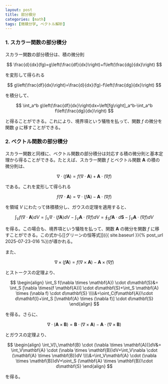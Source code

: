 ```yaml
---
layout: post
title: 部分積分
categories: [math]
tags: [微積分学, ベクトル解析]
---
```


### 1. スカラー関数の部分積分

スカラー関数の部分積分は、積の微分則

$$
\frac{d}{dx}(fg)=g\left(\frac{df}{dx}\right)+f\left(\frac{dg}{dx}\right)
$$

を変形して得られる

$$
g\left(\frac{df}{dx}\right)=\frac{d}{dx}(fg)-f\left(\frac{dg}{dx}\right)
$$

を積分して、

$$
\int_a^b g\left(\frac{df}{dx}\right)dx=\left[fg\right]_a^b-\int_a^b f\left(\frac{dg}{dx}\right)
$$

と得ることができる。これにより、境界項という犠牲を払って、関数 $f$ の微分を関数 $g$ に移すことができる。

### 2. ベクトル関数の部分積分

スカラー関数と同様に、ベクトル関数の部分積分は対応する積の微分則と基本定理から得ることができる。たとえば、スカラー関数 $f$ とベクトル関数 $\mathbf{A}$ の積の微分則は、

$$
\nabla \cdot (f \mathbf{A})=
f(\nabla \cdot \mathbf{A})+\mathbf{A} \cdot(\nabla f)
$$

である。これを変形して得られる

$$
f(\nabla \cdot \mathbf{A})=
\nabla \cdot(f \mathbf{A})-\mathbf{A} \cdot(\nabla f)
$$

を領域 $V$ にわたって体積積分し、ガウスの定理を適用すると、

$$
\int_V f(\nabla \cdot \mathbf{A})dV=
\int_V\nabla \cdot(f \mathbf{A})dV-\int_V\mathbf{A} \cdot(\nabla f)dV=
\oint_S f\mathbf{A}\cdot d\mathbf{S}-\int_V\mathbf{A}\cdot(\nabla f)dV
$$

を得る。この場合も、境界項という犠牲を払って、関数 $\mathbf{A}$ の微分を関数 $f$ に移すことができる。この式から[[グリーンの恒等式]]({{ site.baseurl }}{% post_url 2025-07-23-016 %})が導かれる。

また、

$$
\nabla \times(f \mathbf{A})=
f(\nabla \times \mathbf{A})-\mathbf{A} \times (\nabla f)
$$

とストークスの定理より、

$$
\begin{align}
\int_S f(\nabla \times \mathbf{A}) \cdot d\mathbf{S}&=
\int_S [\nabla \times(f \mathbf{A})] \cdot d\mathbf{S}+\int_S \mathbf{A} \times (\nabla f) \cdot d\mathbf{S}
\\\\&=\oint_C(f\mathbf{A})\cdot d\mathbf{l}+\int_S [\mathbf{A} \times (\nabla f)] \cdot d\mathbf{S}
\end{align}
$$

を得る。さらに、

$$
\nabla \cdot (\mathbf{A} \times \mathbf{B})=
\mathbf{B} \cdot (\nabla \times \mathbf{A})-\mathbf{A} \cdot(\nabla \times \mathbf{B})
$$

とガウスの定理より、

$$
\begin{align}
\int_V[\,\mathbf{B} \cdot (\nabla \times \mathbf{A})]dV&=
\int_V\mathbf{A} \cdot (\nabla \times \mathbf{B})dV+\int_V\nabla \cdot (\mathbf{A} \times \mathbf{B})dV
\\\\&=\int_V\mathbf{A} \cdot (\nabla \times \mathbf{B})dV+\oint_S (\mathbf{A} \times \mathbf{B})\cdot d\mathbf{S}
\end{align}
$$

を得る。
